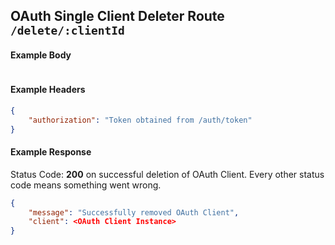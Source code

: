 ## OAuth Single Client Deleter Route `/delete/:clientId`

#### Example Body

```json
```

#### Example Headers

```json
{
    "authorization": "Token obtained from /auth/token"
}
```

#### Example Response

Status Code: **200** on successful deletion of OAuth Client.
Every other status code means something went wrong.

```json
{
	"message": "Successfully removed OAuth Client",
	"client": <OAuth Client Instance>
}
```
